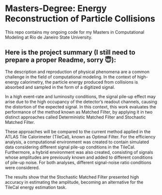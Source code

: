 # Masters-Degree: Energy Reconstruction of Particle Collisions
This repo contains my ongoing code for my Masters in Computational Modeling at Rio de Janeiro State University.

## Here is the project summary (I still need to prepare a proper Readme, sorry 😇):

The description and reproduction of physical phenomena are a common challenge in the field of computational modeling. In the context of high-energy calorimetry, the particle energy produced from collisions is absorbed and sampled in the form of a digitized signal.

In a high event-rate and luminosity conditions, the signal pile-up effect may arise due to the high occupancy of the detector’s readout channels, causing the distortion of the expected signal. In this context, this work evaluates the performance of the method known as Matched Filter, by applying it in two distinct approaches called Deterministic Matched Filter and Stochastic Matched Filter.

These approaches will be compared to the current method applied in the ATLAS Tile Calorimeter (TileCal), known as Optimal Filter. For the efficiency analysis, a computational environment was created to contain simulated data considering different signal pile-up conditions in the TileCal. Furthermore, a hybrid environment was also created, consisting of signals whose amplitudes are previously known and added to different conditions of pile-up noise. For both analyses, different signal-noise ratio conditions were considered.

The results show that the Stochastic Matched Filter presented high accuracy in estimating the amplitude, becoming an alternative for the TileCal energy estimation task.
